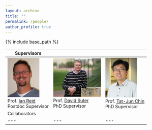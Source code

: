 ```yaml
---
layout: archive
title: ""
permalink: /people/
author_profile: true
---
```


{% include base_path %}

|Supervisors|   |   |
|---|---|---|
|<img src="../images/ian_reid.jpg" alt="drawing" width="100px"/> <br> Prof. [Ian Reid](https://cs.adelaide.edu.au/~ianr/) <br> Postdoc Supervisor|<img src="../images/david_suter.jpg" alt="drawing" width="150px"/> <br> Prof. [David Suter](https://cs.adelaide.edu.au/~dsuter/) <br> PhD Supervisor|<img src="../images/tj.jpg" alt="drawing" width="100px"/> <br> Prof. [Tat-Jun Chin](https://cs.adelaide.edu.au/~tjchin/) <br> PhD Supervisor|
|Collaborators|   |   |
|---|---|---|

